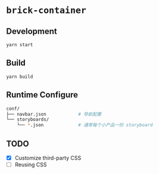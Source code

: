 # `brick-container`

## Development

`yarn start`

## Build

`yarn build`

## Runtime Configure

```bash
conf/
├── navbar.json            # 导航配置
└── storyboards/
    └── *.json             # 通常每个小产品一份 storyboard
```

## TODO

- [x] Customize third-party CSS
- [ ] Reusing CSS
